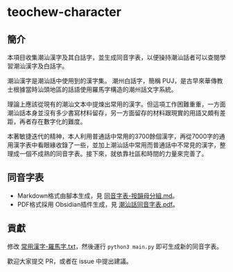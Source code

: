 # teochew-character

## 簡介

本項目收集潮汕漢字及其白話字，並生成同音字表，以便操持潮汕話者可以查閱學習潮汕漢字及白話字。

潮汕漢字是潮汕話中使用到的漢字集。 潮州白話字，簡稱 PUJ，是古早來華傳教士根據當時汕頭地區的話語使用羅馬字構造的潮州話文字系統。

理論上應該從現有的潮汕文本中提煉出常用的漢字。但這項工作困難重重，一方面潮汕話本身並沒有多少書寫材料留存，另一方面留存的材料跟現實的用語又頗有差距，再者存在數字化的難度。

本著敏捷迭代的精神，本人利用普通話中常用的3700餘個漢字，再從7000字的通用漢字表中看眼緣收錄了一些，並加上潮汕話中常用而普通話中不常見的漢字，整理成一個不成熟的同音字表。接下來，就依靠社區和時間的力量來完善了。

## 同音字表

* Markdown格式由腳本生成，見 [同音字表-按韻母分組.md](同音字表-按韻母分組.md)。 
* PDF格式採用 Obsidian插件生成，見 [潮汕話同音字表.pdf](潮汕話同音字表.pdf)。

## 貢獻

修改 [常用漢字-羅馬字.txt](常用漢字-羅馬字.txt)，然後運行 `python3 main.py` 即可生成新的同音字表。

歡迎大家提交 PR，或者在 issue 中提出建議。
